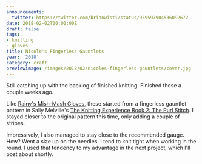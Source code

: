 ```yaml
---
announcements:
  twitter: https://twitter.com/brianwisti/status/959597904536092672
date: 2018-02-02T00:00:00Z
draft: false
tags:
- knitting
- gloves
title: Nicole's Fingerless Gauntlets
year: '2018'
category: craft
previewimage: /images/2018/02/nicoles-fingerless-gauntlets/cover.jpg
---
```

Still catching up with the backlog of finished knitting. Finished these a couple weeks ago.

Like [Rainy's Mish-Mash Gloves][], these started from a fingerless gauntlet pattern in Sally Melville's [The
Knitting Experience Book 2: The Purl Stitch][]. I stayed closer to the original pattern this time, only adding
a couple of stripes.

[Rainy's Mish-Mash Gloves]: /2016/03/20/rainys-mish-mash-gloves/
[The Knitting Experience Book 2: The Purl Stitch]: https://www.goodreads.com/book/show/24691.The_Knitting_Experience

Impressively, I also managed to stay close to the recommended gauge. How? Went a size up on the needles. I
tend to knit tight when working in the round. I used that tendency to my advantage in the next project, which
I'll post about shortly.
